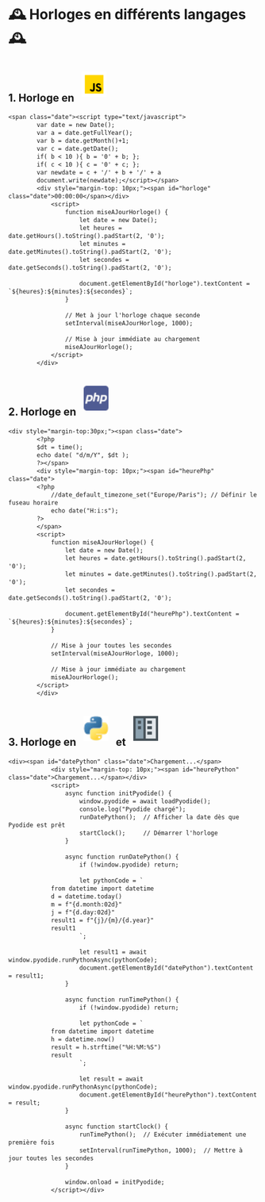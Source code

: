 # 🕰️ Horloges en différents langages 🕰️

## 1. Horloge en <a href="https://www.javascript.com/" target="_blank"><img style="margin: 10px" src="images/js.png" alt="JavaScript" title="JavaScript" height="50" /></a> 
 
``` 
<span class="date"><script type="text/javascript"> 
		var date = new Date();
		var a = date.getFullYear();
    	var b = date.getMonth()+1;
		var c = date.getDate();
		if( b < 10 ){ b = '0' + b; };
		if( c < 10 ){ c = '0' + c; };
		var newdate = c + '/' + b + '/' + a
		document.write(newdate);</script></span>
		<div style="margin-top: 10px;"><span id="horloge" class="date">00:00:00</span></div>
			<script>
				function miseAJourHorloge() {
					let date = new Date();
					let heures = date.getHours().toString().padStart(2, '0');
					let minutes = date.getMinutes().toString().padStart(2, '0');
					let secondes = date.getSeconds().toString().padStart(2, '0');

					document.getElementById("horloge").textContent = `${heures}:${minutes}:${secondes}`;
				}

				// Met à jour l'horloge chaque seconde
				setInterval(miseAJourHorloge, 1000);

				// Mise à jour immédiate au chargement
				miseAJourHorloge();
			</script>
		</div>
```
## 2. Horloge en <a href="https://www.php.net/" target="_blank"><img style="margin: 10px" src="images/php.png" alt="PHP" title="PHP" height="50" /></a>

``` 		  
<div style="margin-top:30px;"><span class="date">
		<?php 
		$dt = time();
		echo date( "d/m/Y", $dt );
		?></span>
		<div style="margin-top: 10px;"><span id="heurePhp" class="date">
        <?php 
            //date_default_timezone_set("Europe/Paris"); // Définir le fuseau horaire
            echo date("H:i:s"); 
        ?>
		</span>
		<script>
			function miseAJourHorloge() {
				let date = new Date();
				let heures = date.getHours().toString().padStart(2, '0');
				let minutes = date.getMinutes().toString().padStart(2, '0');
				let secondes = date.getSeconds().toString().padStart(2, '0');

				document.getElementById("heurePhp").textContent = `${heures}:${minutes}:${secondes}`;
			}

			// Mise à jour toutes les secondes
			setInterval(miseAJourHorloge, 1000);

			// Mise à jour immédiate au chargement
			miseAJourHorloge();
		</script>
		</div>
``` 
## 3. Horloge en <a href="https://www.python.org/" target="_blank"><img style="margin: 10px" src="images/python.png" alt="Python" title="Python" height="50" /></a> et <a href="https://www.python.org/" target="_blank"><img style="margin: 10px" src="images/pyodide.png" alt="Pyodide" title="Pyodide" height="50" /></a>

``` 
<div><span id="datePython" class="date">Chargement...</span>
			<div style="margin-top: 10px;"><span id="heurePython" class="date">Chargement...</span></div> 
			<script>
				async function initPyodide() {
					window.pyodide = await loadPyodide();
					console.log("Pyodide chargé");
					runDatePython();  // Afficher la date dès que Pyodide est prêt
					startClock();     // Démarrer l'horloge
				}
			
				async function runDatePython() {
					if (!window.pyodide) return;
			
					let pythonCode = `
			from datetime import datetime
			d = datetime.today()
			m = f"{d.month:02d}"
			j = f"{d.day:02d}"
			result1 = f"{j}/{m}/{d.year}"
			result1
					`;
			
					let result1 = await window.pyodide.runPythonAsync(pythonCode);
					document.getElementById("datePython").textContent = result1;
				}
			
				async function runTimePython() {
					if (!window.pyodide) return;
			
					let pythonCode = `
			from datetime import datetime
			h = datetime.now()
			result = h.strftime("%H:%M:%S")
			result
					`;
			
					let result = await window.pyodide.runPythonAsync(pythonCode);
					document.getElementById("heurePython").textContent = result;
				}
			
				async function startClock() {
					runTimePython();  // Exécuter immédiatement une première fois
					setInterval(runTimePython, 1000);  // Mettre à jour toutes les secondes
				}
			
				window.onload = initPyodide;
			</script></div>
```
